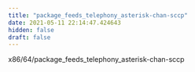 ```yaml
---
title: "package_feeds_telephony_asterisk-chan-sccp"
date: 2021-05-11 22:14:47.424643
hidden: false
draft: false
---
```


x86/64/package_feeds_telephony_asterisk-chan-sccp

